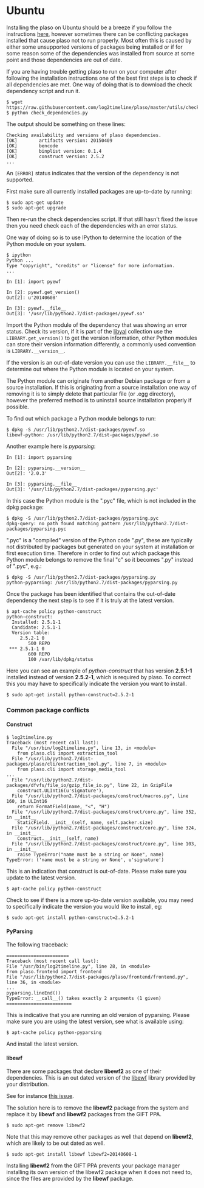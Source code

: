 # Ubuntu

Installing the plaso on Ubuntu should be a breeze if you follow the instructions [here](https://github.com/log2timeline/plaso/wiki/Ubuntu-Packaged-Release), however sometimes there can be conflicting packages installed that cause plaso not to run properly. Most often this is caused by either some unsupported versions of packages being installed or if for some reason some of the dependencies was installed from source at some point and those dependencies are out of date.

If you are having trouble getting plaso to run on your computer after following the installation instructions one of the best first steps is to check if all dependencies are met. One way of doing that is to download the check dependency script and run it.

```
$ wget https://raw.githubusercontent.com/log2timeline/plaso/master/utils/check_dependencies.py
$ python check_dependencies.py
```

The output should be something on these lines:

```
Checking availability and versions of plaso dependencies.
[OK]		artifacts version: 20150409
[OK]		bencode
[OK]		binplist version: 0.1.4
[OK]		construct version: 2.5.2
...
```

An `[ERROR]` status indicates that the version of the dependency is not supported.

First make sure all currently installed packages are up-to-date by running:

```
$ sudo apt-get update
$ sudo apt-get upgrade
```

Then re-run the check dependencies script. If that still hasn't fixed the issue then you need check each of the dependencies with an error status.

One way of doing so is to use IPython to determine the location of the Python module on your system.

```
$ ipython
Python ...
Type "copyright", "credits" or "license" for more information.
...

In [1]: import pyewf

In [2]: pyewf.get_version()
Out[2]: u'20140608'

In [3]: pyewf.__file__
Out[3]: '/usr/lib/python2.7/dist-packages/pyewf.so'
```

Import the Python module of the dependency that was showing an error status. Check its version, if it is part of the [libyal](https://github.com/libyal) collection use the ``LIBRARY.get_version()`` to get the version information, other Python modules can store their version information differently, a commonly used convention is ``LIBRARY.__version__``.

If the version is an out-of-date version you can use the ``LIBRARY.__file__`` to determine out where the Python module is located on your system.

The Python module can originate from another Debian package or from a source installation. If this is originating from a source installation one way of removing it is to simply delete that particular file (or .egg directory), however the preferred method is to uninstall source installation properly if possible.

To find out which package a Python module belongs to run:

```
$ dpkg -S /usr/lib/python2.7/dist-packages/pyewf.so
libewf-python: /usr/lib/python2.7/dist-packages/pyewf.so
```

Another example here is *pyparsing*:

```
In [1]: import pyparsing

In [2]: pyparsing.__version__
Out[2]: '2.0.3'

In [3]: pyparsing.__file__
Out[3]: '/usr/lib/python2.7/dist-packages/pyparsing.pyc'

```

In this case the Python module is the ".pyc" file, which is not included in the dpkg package:

```
$ dpkg -S /usr/lib/python2.7/dist-packages/pyparsing.pyc
dpkg-query: no path found matching pattern /usr/lib/python2.7/dist-packages/pyparsing.pyc
```

".pyc" is a "compiled" version of the Python code ".py", these are typically not distributed by packages but generated on your system at installation or first execution time. Therefore in order to find out which package this Python module belongs to remove the final "c" so it becomes ".py" instead of ".pyc", e.g.:

```
$ dpkg -S /usr/lib/python2.7/dist-packages/pyparsing.py
python-pyparsing: /usr/lib/python2.7/dist-packages/pyparsing.py
```

Once the package has been identified that contains the out-of-date dependency the next step is to see if it is truly at the latest version.

```
$ apt-cache policy python-construct
python-construct:
  Installed: 2.5.1-1
  Candidate: 2.5.1-1
  Version table:
     2.5.2-1 0
        500 REPO
 *** 2.5.1-1 0
        600 REPO
        100 /var/lib/dpkg/status
```

Here you can see an example of *python-construct* that has version **2.5.1-1** installed instead of version **2.5.2-1**, which is required by plaso. To correct this you may have to specifically indicate the version you want to install.

```
$ sudo apt-get install python-construct=2.5.2-1
```

### Common package conflicts

#### Construct

```
$ log2timeline.py 
Traceback (most recent call last):
  File "/usr/bin/log2timeline.py", line 13, in <module>
    from plaso.cli import extraction_tool
  File "/usr/lib/python2.7/dist-packages/plaso/cli/extraction_tool.py", line 7, in <module>
    from plaso.cli import storage_media_tool
...
  File "/usr/lib/python2.7/dist-packages/dfvfs/file_io/gzip_file_io.py", line 22, in GzipFile
    construct.ULInt16(u'signature'),
  File "/usr/lib/python2.7/dist-packages/construct/macros.py", line 160, in ULInt16
    return FormatField(name, "<", "H")
  File "/usr/lib/python2.7/dist-packages/construct/core.py", line 352, in __init__
    StaticField.__init__(self, name, self.packer.size)
  File "/usr/lib/python2.7/dist-packages/construct/core.py", line 324, in __init__
    Construct.__init__(self, name)
  File "/usr/lib/python2.7/dist-packages/construct/core.py", line 103, in __init__
    raise TypeError("name must be a string or None", name)
TypeError: ('name must be a string or None', u'signature')
```

This is an indication that construct is out-of-date. Please make sure you update to the latest version.

```
$ apt-cache policy python-construct
```

Check to see if there is a more up-to-date version available, you may need to specifically indicate the version you would like to install, eg:

```
$ sudo apt-get install python-construct=2.5.2-1
```

#### PyParsing

The following traceback:

```
=======================
Traceback (most recent call last):
File "/usr/bin/log2timeline.py", line 28, in <module>
from plaso.frontend import frontend
File "/usr/lib/python2.7/dist-packages/plaso/frontend/frontend.py", line 36, in <module>
...
pyparsing.lineEnd())
TypeError: __call__() takes exactly 2 arguments (1 given)
========================
```

This is indicative that you are running an old version of pyparsing. Please make sure you are using the latest version, see what is available using:

```
$ apt-cache policy python-pyparsing
```

And install the latest version.

#### libewf

There are some packages that declare **libewf2** as one of their dependencies. This is an out dated version of the [libewf](https://github.com/libyal/libewf) library provided by your distribution.

See for instance [this issue](https://github.com/log2timeline/plaso/issues/301).

The solution here is to remove the **libewf2** package from the system and replace it by **libewf** and **libewf2** packages from the GIFT PPA.

```
$ sudo apt-get remove libewf2
```

Note that this may remove other packages as well that depend on **libewf2**, which are likely to be out dated as well.

```
$ sudo apt-get install libewf libewf2=20140608-1
```

Installing **libewf2** from the GIFT PPA prevents your package manager installing its own version of the libewf2 package when it does not need to, since the files are provided by the **libewf** package.